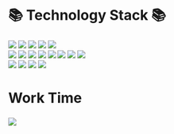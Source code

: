 <h1>📚 Technology Stack 📚</h1>
<h3>
  <img src="https://img.shields.io/badge/-Java-lightgrey?logo=java">
  <img src="https://img.shields.io/badge/-Spring--boot-white?logo=spring-boot">
  <img src="https://img.shields.io/badge/-Oracle-red?logo=Oracle">
  <img src="https://img.shields.io/badge/-MySql-lightgrey?logo=mysql">
  <img src="https://img.shields.io/badge/-MongoDB-black?logo=mongodb">
  <br />
  <img src="https://img.shields.io/badge/-Javascript-yellow?logo=javascript">
  <img src="https://img.shields.io/badge/-ES6-yellow?logo=ES6">
  <img src="https://img.shields.io/badge/-TypeScript-blue">
  <img src="https://img.shields.io/badge/-Jquery-orange">
  <img src="https://img.shields.io/badge/-HTML-blue?logo=html5">
  <img src="https://img.shields.io/badge/-CSS-lightgreen?logo=css3">
  <img src="https://img.shields.io/badge/-express-orange?logo=express">
  <img src="https://img.shields.io/badge/-graphgl-pink?logo=graphql">
  <br />
  <img src="https://img.shields.io/badge/-Prisma-blue?logo=prisma">
  <img src="https://img.shields.io/badge/-React-white?logo=react">
  <img src="https://img.shields.io/badge/-Nextjs-black?logo=nextjs">
  <img src="https://img.shields.io/badge/-Flutter-blue?logo=flutter">
  <br/>
<h3>
  <h1>Work Time</h1>
<h3>
  <a href="https://wakatime.com/@92387f99-6e67-4635-9754-8f57cf968727">
    <img src="https://wakatime.com/badge/user/92387f99-6e67-4635-9754-8f57cf968727/project/ae64e762-a17d-4dd1-81d8-8dc0396c573d.svg"/>
  </a>
</h3>
<!--
**onlycan17/onlycan17** is a ✨ _special_ ✨ repository because its `README.md` (this file) appears on your GitHub profile.

Here are some ideas to get you started:

- 🔭 I’m currently working on ...
- 🌱 I’m currently learning ...
- 👯 I’m looking to collaborate on ...
- 🤔 I’m looking for help with ...
- 💬 Ask me about ...
- 📫 How to reach me: ...
- 😄 Pronouns: ...
- ⚡ Fun fact: ...
-->
